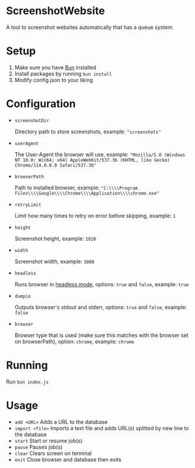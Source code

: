 # ScreenshotWebsite

A tool to screenshot websites automatically that has a queue system.

# Setup

<ol type="1">
    <li>Make sure you have <a href="https://bun.sh/">Bun</a> installed</li>
    <li>Install packages by running <code>bun install</code></li>
    <li>Modify config.json to your liking</li>
</ol>

# Configuration

<ul>
    <li>
        <code>screenshotDir</code>
        <p>Directory path to store screenshots, example: <code>"screenshots"</code></p>
    </li>
    <li>
        <code>userAgent</code>
        <p>The User-Agent the browser will use, example: <code>"Mozilla/5.0 (Windows NT 10.0; Win64; x64) AppleWebKit/537.36 (KHTML, like Gecko) Chrome/114.0.0.0 Safari/537.36"</code></p>
    </li>
    <li>
        <code>browserPath</code>
        <p>Path to installed browser, example: <code>"C:\\\\Program Files\\\\Google\\\\Chrome\\\\Application\\\\chrome.exe"</code></p</li>
    <li>
        <code>retryLimit</code>
        <p>Limit how many times to retry on error before skipping, example: <code>1</code></p>
    </li>
    <li>
        <code>height</code>
        <p>Screenshot height, example: <code>1920</code></p>
    </li>
    <li>
        <code>width</code>
        <p>Screenshot width, example: <code>1080</code></p>
    </li>
    <li>
        <code>headless</code>
        <p>Runs browser in <a href="https://pptr.dev/guides/headless-modes">headless mode</a>, options: <code>true</code> and <code>false</code>, example: <code>true</code></p>
    </li>
    <li>
        <code>dumpio</code>
        <p>Outputs browser's stdout and stderr, options: <code>true</code> and <code>false</code>, example: <code>false</code></p>
    </li>
    <li>
        <!--<code>browser</code> Browser type that is used (make sure this matches with the browser set on browserPath), options: <code>chrome</code> and <code>firefox</code>, example: <code>chrome</code>-->
        <code>browser</code>
        <p>Browser type that is used (make sure this matches with the browser set on browserPath), option: <code>chrome</code>, example: <code>chrome</code></p>
    </li>
</ul>

# Running

Run <code>bun index.js</code>

# Usage

-   `add <URL>` Adds a URL to the database
-   `import <file>` Imports a text file and adds URL(s) splitted by new line to the database
-   `start` Start or resume job(s)
-   `pause` Pauses job(s)
-   `clear` Clears screen on terminal
-   `exit` Close browser and database then exits